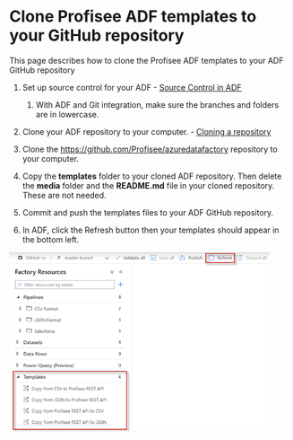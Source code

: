 # Clone Profisee ADF templates to your GitHub repository

This page describes how to clone the Profisee ADF templates to your ADF
GitHub repository

1.  Set up source control for your ADF - [<u>Source Control in ADF</u>](https://docs.microsoft.com/en-us/azure/data-factory/source-control)
	1.	With ADF and Git integration, make sure the branches and folders are in lowercase.
	
2.  Clone your ADF repository to your computer. - [<u>Cloning a repository</u>](https://docs.github.com/en/github/creating-cloning-and-archiving-repositories/cloning-a-repository)

3.  Clone the
    [<u>https://github.com/Profisee/azuredatafactory</u>](https://github.com/Profisee/azuredatafactory)
    repository to your computer.

4.	Copy the **templates** folder to your cloned ADF repository.  Then delete the **media** folder and the **README.md** file in your cloned repository.  These are not needed.

5.  Commit and push the templates files to your ADF GitHub repository.

6.  In ADF, click the Refresh button then your templates should appear
    in the bottom left.

   <img src="../media/templates/image1.png" style="width:4.852in;height:3.32124in" />
